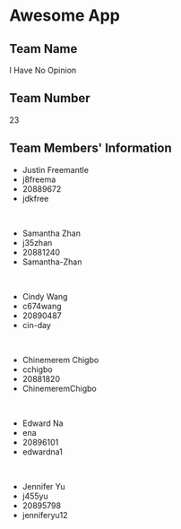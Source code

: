 # Awesome App

## Team Name ##
I Have No Opinion

## Team Number ##
23

## Team Members' Information ##

* Justin Freemantle
* j8freema
* 20889672
* jdkfree
<br/>

* Samantha Zhan
* j35zhan
* 20881240
* Samantha-Zhan
<br/>

* Cindy Wang
* c674wang
* 20890487
* cin-day
<br/>

* Chinemerem Chigbo
* cchigbo
* 20881820
* ChinemeremChigbo
<br/>

* Edward Na
* ena
* 20896101
* edwardna1
<br/>

* Jennifer Yu
* j455yu
* 20895798
* jenniferyu12
